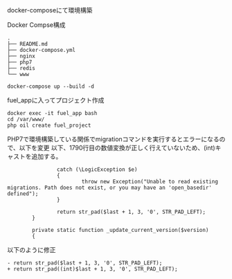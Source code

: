 


docker-composeにて環境構築

Docker Compse構成
```
.
├── README.md
├── docker-compose.yml 
├── nginx
├── php7
├── redis
└── www
```



```
docker-compose up --build -d
```

fuel_appに入ってプロジェクト作成

```
docker exec -it fuel_app bash
cd /var/www/
php oil create fuel_project
```

PHP7で環境構築している関係でmigrationコマンドを実行するとエラーになるので、以下を変更
以下、1790行目の数値変換が正しく行えていないため、(int)キャストを追加する。


```php:generate.php
                catch (\LogicException $e)
                {
                        throw new Exception("Unable to read existing migrations. Path does not exist, or you may have an 'open_basedir' defined");
                }

                return str_pad($last + 1, 3, '0', STR_PAD_LEFT);
        }

        private static function _update_current_version($version)
        {
```

以下のように修正

```diff:generate.php
- return str_pad($last + 1, 3, '0', STR_PAD_LEFT);
+ return str_pad((int)$last + 1, 3, '0', STR_PAD_LEFT);
```